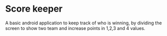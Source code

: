 # Score keeper
A basic android application to keep track of who is winning, by dividing the screen to show two team and increase points in 1,2,3 and 4 values.
